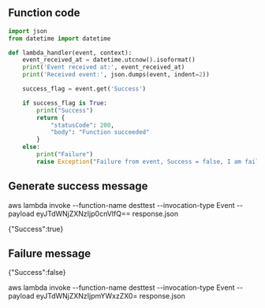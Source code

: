 ## Function code

```python
import json
from datetime import datetime

def lambda_handler(event, context):
    event_received_at = datetime.utcnow().isoformat()
    print('Event received at:', event_received_at)
    print('Received event:', json.dumps(event, indent=2))

    success_flag = event.get('Success')

    if success_flag is True:
        print("Success")
        return {
            "statusCode": 200,
            "body": "Function succeeded"
        }
    else:
        print("Failure")
        raise Exception("Failure from event, Success = false, I am failing!")
```

## Generate success message

aws lambda invoke --function-name desttest --invocation-type Event --payload eyJTdWNjZXNzIjp0cnVlfQ== response.json

{"Success":true}

## Failure message

{"Success":false}

aws lambda invoke --function-name desttest --invocation-type Event --payload eyJTdWNjZXNzIjpmYWxzZX0= response.json

